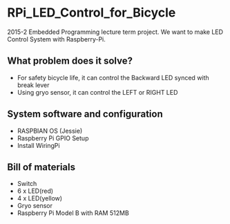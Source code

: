 # RPi_LED_Control_for_Bicycle
2015-2 Embedded Programming lecture term project. We want to make LED Control System with Raspberry-Pi.

## What problem does it solve?
- For safety bicycle life, it can control the Backward LED synced with break lever
- Using gryo sensor, it can control the LEFT or RIGHT LED

## System software and configuration
- RASPBIAN OS (Jessie)
- Raspberry Pi GPIO Setup
- Install WiringPi

## Bill of materials
- Switch
- 6 x LED(red)
- 4 x LED(yellow)
- Gryo sensor
- Raspberry Pi Model B with RAM 512MB
